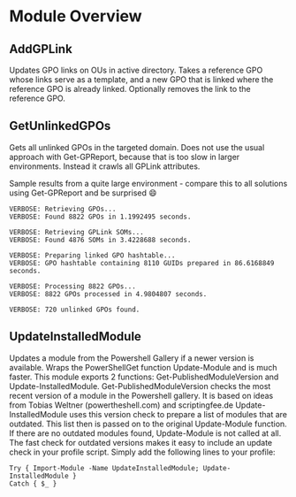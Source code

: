 # Module Overview

## AddGPLink

Updates GPO links on OUs in active directory. Takes a reference GPO whose links serve as a template, and a new GPO that is linked where the reference GPO is already linked. Optionally removes the link to the reference GPO.

## GetUnlinkedGPOs

Gets all unlinked GPOs in the targeted domain. Does not use the usual approach with Get-GPReport, because that is too slow in larger environments. Instead it crawls all GPLink attributes.

Sample results from a quite large environment - compare this to all solutions using Get-GPReport and be surprised  :smile:
```
VERBOSE: Retrieving GPOs...
VERBOSE: Found 8822 GPOs in 1.1992495 seconds.

VERBOSE: Retrieving GPLink SOMs...
VERBOSE: Found 4876 SOMs in 3.4228688 seconds.

VERBOSE: Preparing linked GPO hashtable...
VERBOSE: GPO hashtable containing 8110 GUIDs prepared in 86.6168849 seconds.

VERBOSE: Processing 8822 GPOs...
VERBOSE: 8822 GPOs processed in 4.9804807 seconds.

VERBOSE: 720 unlinked GPOs found.
```

## UpdateInstalledModule

Updates a module from the Powershell Gallery if a newer version is available. Wraps the PowerShellGet function Update-Module and is much faster.
This module exports 2 functions: Get-PublishedModuleVersion and Update-InstalledModule.
Get-PublishedModuleVersion checks the most recent version of a module in the Powershell gallery. It is based on ideas from Tobias Weltner (powertheshell.com) and scriptingfee.de
Update-InstalledModule uses this version check to prepare a list of modules that are outdated. This list then is passed on to the original Update-Module function. If there are no outdated modules found, Update-Module is not called at all.
The fast check for outdated versions makes it easy to include an update check in your profile script. Simply add the following lines to your profile:
```
Try { Import-Module -Name UpdateInstalledModule; Update-InstalledModule }
Catch { $_ }
```
